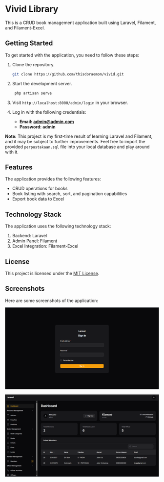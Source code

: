 # Vivid Library

This is a CRUD book management application built using Laravel, Filament, and Filament-Excel.

## Getting Started
To get started with the application, you need to follow these steps:

1. Clone the repository.
   
    ```bash
    git clone https://github.com/thisdoraemon/vivid.git
    ```

2. Start the development server.

   ```bash
    php artisan serve
   ```

3. Visit `http://localhost:8000/admin/login` in your browser.
4. Log in with the following credentials:

    - **Email: admin@admin.com**
    - **Password: admin**
  
**Note:** This project is my first-time result of learning Laravel and Filament, 
and it may be subject to further improvements. Feel free to import the provided `perpustakaan.sql` file into your local database and play around with it.

## Features

The application provides the following features:

- CRUD operations for books
- Book listing with search, sort, and pagination capabilities
- Export book data to Excel

## Technology Stack

The application uses the following technology stack:

1. Backend: Laravel
2. Admin Panel: Filament
3. Excel Integration: Filament-Excel
   
## License
This project is licensed under the [MIT License](https://github.com/thisdoraemon/vivid/blob/main/LICENSE).

## Screenshots
Here are some screenshots of the application:

![Login Image](login.png)

![Dashboard Image](dashboard.png)
